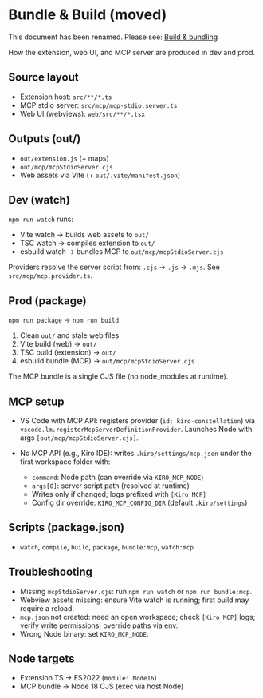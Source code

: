 # Bundle & Build (moved)

This document has been renamed. Please see: [Build & bundling](./build-and-bundling.md)

How the extension, web UI, and MCP server are produced in dev and prod.

## Source layout

- Extension host: `src/**/*.ts`
- MCP stdio server: `src/mcp/mcp-stdio.server.ts`
- Web UI (webviews): `web/src/**/*.tsx`

## Outputs (out/)

- `out/extension.js` (+ maps)
- `out/mcp/mcpStdioServer.cjs`
- Web assets via Vite (+ `out/.vite/manifest.json`)

## Dev (watch)

`npm run watch` runs:

- Vite watch → builds web assets to `out/`
- TSC watch → compiles extension to `out/`
- esbuild watch → bundles MCP to `out/mcp/mcpStdioServer.cjs`

Providers resolve the server script from: `.cjs` → `.js` → `.mjs`. See `src/mcp/mcp.provider.ts`.

## Prod (package)

`npm run package` → `npm run build`:

1) Clean `out/` and stale web files
2) Vite build (web) → `out/`
3) TSC build (extension) → `out/`
4) esbuild bundle (MCP) → `out/mcp/mcpStdioServer.cjs`

The MCP bundle is a single CJS file (no node_modules at runtime).

## MCP setup

- VS Code with MCP API: registers provider (`id: kiro-constellation`) via `vscode.lm.registerMcpServerDefinitionProvider`. Launches Node with args `[out/mcp/mcpStdioServer.cjs]`.
- No MCP API (e.g., Kiro IDE): writes `.kiro/settings/mcp.json` under the first workspace folder with:

  - `command`: Node path (can override via `KIRO_MCP_NODE`)
  - `args[0]`: server script path (resolved at runtime)
  - Writes only if changed; logs prefixed with `[Kiro MCP]`
  - Config dir override: `KIRO_MCP_CONFIG_DIR` (default `.kiro/settings`)

## Scripts (package.json)

- `watch`, `compile`, `build`, `package`, `bundle:mcp`, `watch:mcp`

## Troubleshooting

- Missing `mcpStdioServer.cjs`: run `npm run watch` or `npm run bundle:mcp`.
- Webview assets missing: ensure Vite watch is running; first build may require a reload.
- `mcp.json` not created: need an open workspace; check `[Kiro MCP]` logs; verify write permissions; override paths via env.
- Wrong Node binary: set `KIRO_MCP_NODE`.

## Node targets

- Extension TS → ES2022 (`module: Node16`)
- MCP bundle → Node 18 CJS (exec via host Node)
